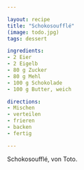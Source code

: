 ```yaml
---

layout: recipe
title: "Schokosoufflé"
(image: todo.jpg)
tags: dessert

ingredients:
- 2 Eier
- 2 Eigelb
- 80 g Zucker
- 80 g Mehl
- 100 g Schokolade
- 100 g Butter, weich

directions:
- Mischen
- verteilen
- frieren
- backen
- fertig

---
```


Schokosoufflé, von Toto.
